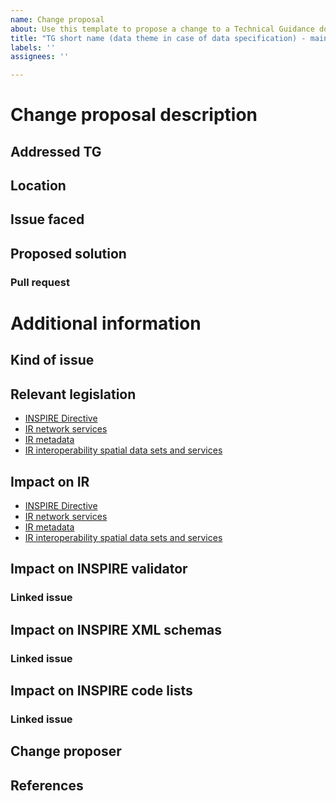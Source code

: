 ```yaml
---
name: Change proposal
about: Use this template to propose a change to a Technical Guidance document.
title: "TG short name (data theme in case of data specification) - main problem addressed"
labels: ''
assignees: ''

---
```


<!-- Please fill out this issue to the best of your knowledge, this will help the governance and release process move forward.-->

# Change proposal description
<!-- Provide a brief description of the change proposal. -->

## Addressed TG
<!-- Specify the title of the Technical Guidance document addressed. -->

## Location
<!-- Provide where in the TG there is an issue. Provide the number and/or name of a section, table, figure, example, and if needed the precise paragraph that is relevant. -->

<!-- Note: Mention the main location here, not all locations where any consequential changes may have to take place. Those can be identified in the associated pull request. -->

## Issue faced
<!-- Provide a comprehensive description of the change proposal. -->

## Proposed solution
<!-- Detail the proposed changes (updates/additions in text proposed, new table or figure, etc.). -->

### Pull request
<!-- Add a link to the pull request implementing the proposed changes. -->

# Additional information

## Kind of issue
<!-- Specify whether the issue is technical or editorial. -->

## Relevant legislation
<!-- Specify the relevant text and a direct link to the relevant text in the legislation, if applicable. -->

<!-- Tip: the links to the consolidated versions in HTML format of the legal documents relevant for the TG are listed below. A direct link to a specific section can be obtained by clicking on the relevant section in the table of contents on the left and copy-pasting that URL here. Remove the redundant links. -->

- [INSPIRE Directive](https://eur-lex.europa.eu/legal-content/EN/TXT/HTML/?uri=CELEX:02007L0002-20190626)
- [IR network services](https://eur-lex.europa.eu/legal-content/EN/TXT/HTML/?uri=CELEX:02009R0976-20141231)
- [IR metadata](https://eur-lex.europa.eu/legal-content/EN/TXT/HTML/?uri=CELEX:02008R1205-20081224)
- [IR interoperability spatial data sets and services](https://eur-lex.europa.eu/legal-content/EN/TXT/HTML/?uri=CELEX:02010R1089-20141231)

## Impact on IR
<!-- Specify if and how this change proposal impact the Implementing Rules. -->

<!-- See the list of IRs below. Remove the redundant links. -->

- [INSPIRE Directive](https://eur-lex.europa.eu/legal-content/EN/TXT/HTML/?uri=CELEX:02007L0002-20190626)
- [IR network services](https://eur-lex.europa.eu/legal-content/EN/TXT/HTML/?uri=CELEX:02009R0976-20141231)
- [IR metadata](https://eur-lex.europa.eu/legal-content/EN/TXT/HTML/?uri=CELEX:02008R1205-20081224)
- [IR interoperability spatial data sets and services](https://eur-lex.europa.eu/legal-content/EN/TXT/HTML/?uri=CELEX:02010R1089-20141231)


## Impact on INSPIRE validator
<!-- Specify if and how this change proposal impacts tests in the Abstract and Executable Test Suites, see also https://github.com/inspire-eu-validation/ and https://inspire.ec.europa.eu/validator/about/. This section is especially relevant when the issue affects TG requirements. -->

### Linked issue
<!-- If an issue for the impact already is present on https://github.com/INSPIRE-MIF/helpdesk-validator/issues, add a link to it here -->

## Impact on INSPIRE XML schemas
<!-- Specify if and how this change proposal impacts the INSPIRE XML schemas in the INSPIRE schema repository (https://inspire.ec.europa.eu/schemas/) .-->

### Linked issue
<!-- If an issue for the impact already is present on https://github.com/INSPIRE-MIF/application-schemas/, add a link to it here. -->

## Impact on INSPIRE code lists
<!-- Specify if and how this change proposal impacts the contents of the INSPIRE registry (https://inspire.ec.europa.eu/registry), such as the code lists (https://inspire.ec.europa.eu/codelist). -->

### Linked issue
<!-- If an issue for the impact already is present on https://github.com/INSPIRE-MIF/helpdesk-registry, add a link to it here. -->

## Change proposer
<!-- Specify the submitting person, organisation or group of people/organisations. -->

## References
<!-- If relevant, provide links to more detailed documentation / online discussions in publicly available resources (e.g. GitHub repositories, INSPIRE Community Forum discussions ...). -->
